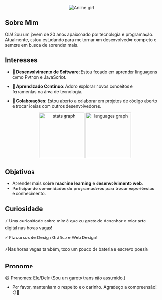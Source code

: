 
<div align="center">
  <img src="https://media.giphy.com/media/3o7btvQ1Q5z1b5X1y8/giphy.gif" alt="Anime girl" style="max-width: 100%;">
</div>

## Sobre Mim
Olá! Sou um jovem de 20 anos apaixonado por tecnologia e programação. Atualmente, estou estudando para me tornar um desenvolvedor completo e sempre em busca de aprender mais.

## Interesses
- 🔭 **Desenvolvimento de Software**: Estou focado em aprender linguagens como Python e JavaScript.
- 🌱 **Aprendizado Contínuo**: Adoro explorar novos conceitos e ferramentas na área de tecnologia.
- 👯 **Colaborações**: Estou aberto a colaborar em projetos de código aberto e trocar ideias com outros desenvolvedores.

  <div align="center">
  <img src="https://github-readme-stats.vercel.app/api?username=JHSpaceMind&hide_title=false&hide_rank=false&show_icons=true&include_all_commits=true&count_private=true&disable_animations=false&theme=dracula&locale=en&hide_border=false&order=1" height="150" alt="stats graph"  />
  <img src="https://github-readme-stats.vercel.app/api/top-langs?username=JHSpaceMind&locale=en&hide_title=false&layout=compact&card_width=320&langs_count=5&theme=dracula&hide_border=false&order=2" height="150" alt="languages graph"  />
</div>

## Objetivos
- Aprender mais sobre **machine learning** e **desenvolvimento web**.
- Participar de comunidades de programadores para trocar experiências e conhecimento.

## Curiosidade
⚡ Uma curiosidade sobre mim é que eu gosto de desenhar e criar arte digital nas horas vagas!

⚡ Fiz cursos de Design Gráfico e Web Design!

⚡Nas horas vagas também, toco um pouco de bateria e escrevo poesia

## Pronome
😄 Pronomes: Ele/Dele (Sou um garoto trans não assumido.) 
- Por favor, mantenham o respeito e o carinho. Agradeço a compreensão!😓🍂

